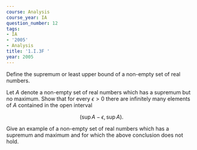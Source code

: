 ```yaml
---
course: Analysis
course_year: IA
question_number: 12
tags:
- IA
- '2005'
- Analysis
title: '1.I.3F '
year: 2005
---
```



Define the supremum or least upper bound of a non-empty set of real numbers.

Let $A$ denote a non-empty set of real numbers which has a supremum but no maximum. Show that for every $\epsilon>0$ there are infinitely many elements of $A$ contained in the open interval

$$(\sup A-\epsilon, \sup A) .$$

Give an example of a non-empty set of real numbers which has a supremum and maximum and for which the above conclusion does not hold.